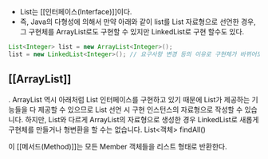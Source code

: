 
- List는 [[인터페이스(Interface)]]이다.
- 즉, Java의 다형성에 의해서 만약 아래와 같이 list를 List 자료형으로 선언한 경우, 그 구현체를 ArrayList로도 구현할 수 있지만 LinkedList로 구현 할수도 있다.

```java
List<Integer> list = new ArrayList<Integer>();
list = new LinkedList<Integer>(); // 요구사항 변경 등의 이유로 구현체가 바뀌어도 호환 가능
```

## [[ArrayList]]

. ArrayList 역시 아래처럼 List 인터페이스를 구현하고 있기 때문에 List가 제공하는 기능들을 다 제공할 수 있으므로 List 선언 시 구현 인스턴스의 자료형으로 작성할 수 있습니다. 하지만, List와 다르게 ArrayList의 자료형으로 생성한 경우 LinkedList로 새롭게 구현체를 만들거나 형변환을 할 수는 없습니다.
List<객체> findAll()

이 [[메서드(Method)]]는 모든 Member 객체들을 리스트 형태로 반환한다.